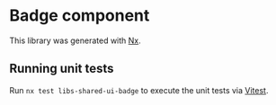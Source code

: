 # Badge component

This library was generated with [Nx](https://nx.dev).

## Running unit tests

Run `nx test libs-shared-ui-badge` to execute the unit tests via [Vitest](https://vitest.dev/).
